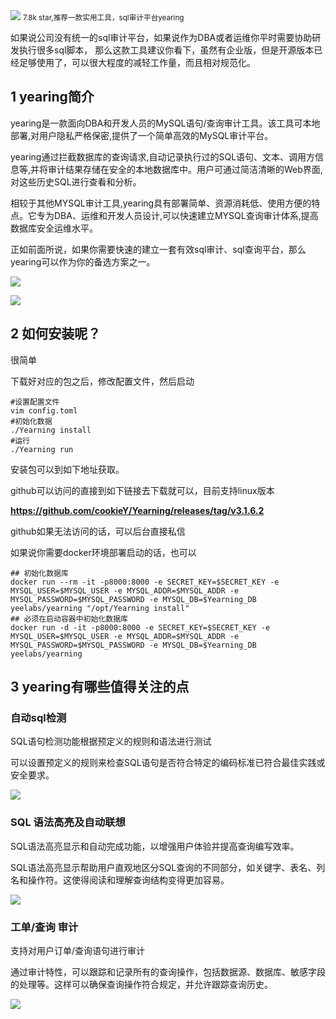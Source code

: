 <img src="/assets/image/230811-yearing-1.png" style="max-width: 70%; height: auto;">
<small>7.8k star,推荐一款实用工具，sql审计平台yearing</small>


如果说公司没有统一的sql审计平台，如果说作为DBA或者运维你平时需要协助研发执行很多sql脚本， 那么这款工具建议你看下，虽然有企业版，但是开源版本已经足够使用了，可以很大程度的减轻工作量，而且相对规范化。

## 1 yearing简介

yearing是一款面向DBA和开发人员的MySQL语句/查询审计工具。该工具可本地部署,对用户隐私严格保密,提供了一个简单高效的MySQL审计平台。

yearing通过拦截数据库的查询请求,自动记录执行过的SQL语句、文本、调用方信息等,并将审计结果存储在安全的本地数据库中。用户可通过简洁清晰的Web界面,对这些历史SQL进行查看和分析。

相较于其他MYSQL审计工具,yearing具有部署简单、资源消耗低、使用方便的特点。它专为DBA、运维和开发人员设计,可以快速建立MYSQL查询审计体系,提高数据库安全运维水平。

正如前面所说，如果你需要快速的建立一套有效sql审计、sql查询平台，那么yearing可以作为你的备选方案之一。


![](/assets/image/230811-yearing-1.png)


![](/assets/image/230811-yearing-2.png)



## 2 如何安装呢？

很简单

下载好对应的包之后，修改配置文件，然后启动

```
#设置配置文件
vim config.toml
#初始化数据
./Yearning install
#运行
./Yearning run 
```

安装包可以到如下地址获取。

github可以访问的直接到如下链接去下载就可以，目前支持linux版本

**https://github.com/cookieY/Yearning/releases/tag/v3.1.6.2**

github如果无法访问的话，可以后台直接私信

如果说你需要docker环境部署启动的话，也可以

```
## 初始化数据库
docker run --rm -it -p8000:8000 -e SECRET_KEY=$SECRET_KEY -e MYSQL_USER=$MYSQL_USER -e MYSQL_ADDR=$MYSQL_ADDR -e MYSQL_PASSWORD=$MYSQL_PASSWORD -e MYSQL_DB=$Yearning_DB yeelabs/yearning "/opt/Yearning install"
## 必须在启动容器中初始化数据库
docker run -d -it -p8000:8000 -e SECRET_KEY=$SECRET_KEY -e MYSQL_USER=$MYSQL_USER -e MYSQL_ADDR=$MYSQL_ADDR -e MYSQL_PASSWORD=$MYSQL_PASSWORD -e MYSQL_DB=$Yearning_DB yeelabs/yearning
```

## 3 yearing有哪些值得关注的点


### 自动sql检测

SQL语句检测功能根据预定义的规则和语法进行测试

可以设置预定义的规则来检查SQL语句是否符合特定的编码标准已符合最佳实践或安全要求。


![](/assets/image/230811-yearing-3.png)

### SQL 语法高亮及自动联想

SQL语法高亮显示和自动完成功能，以增强用户体验并提高查询编写效率。

SQL语法高亮显示帮助用户直观地区分SQL查询的不同部分，如关键字、表名、列名和操作符。这使得阅读和理解查询结构变得更加容易。

![](/assets/image/230811-yearing-4.png)

### 工单/查询 审计

支持对用户订单/查询语句进行审计

通过审计特性，可以跟踪和记录所有的查询操作，包括数据源、数据库、敏感字段的处理等。这样可以确保查询操作符合规定，并允许跟踪查询历史。


![](/assets/image/230811-yearing-5.png)

